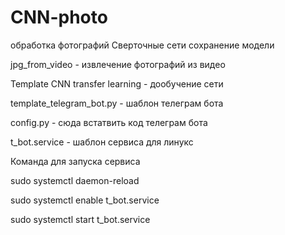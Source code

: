 # CNN-photo
обработка фотографий Сверточные сети
сохранение модели

jpg_from_video - извлечение фотографий из видео

Template CNN transfer learning  - дообучение сети

template_telegram_bot.py - шаблон телеграм бота

config.py - сюда встатвить код телеграм бота

t_bot.service - шаблон сервиса для линукс

Команда для запуска сервиса

sudo systemctl daemon-reload

sudo systemctl enable t_bot.service

sudo systemctl start  t_bot.service
